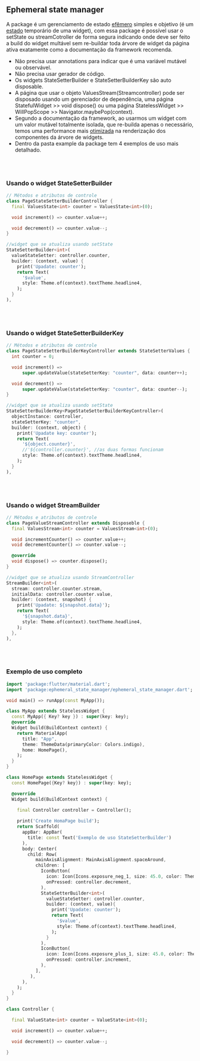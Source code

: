 ## Ephemeral state manager
A package é um gerenciamento de estado [efêmero](https://docs.flutter.dev/development/data-and-backend/state-mgmt/ephemeral-vs-app) simples e objetivo (é um [estado](https://api.flutter.dev/flutter/widgets/State-class.html) temporário de uma widget), com essa package é possível usar o setState ou streamCotroller de forma segura indicando onde deve ser feito a build do widget multável sem re-buildar toda árvore de widget da página ativa exatamente como a documentação da framework recomenda.

- Não precisa usar annotations para indicar que é uma variável mutável ou observável.
- Não precisa usar gerador de código.
- Os widgets StateSetterBuilder e StateSetterBuilderKey são auto disposable.
- A página que usar o objeto ValuesStream(Streamcontroller) pode ser disposado usando um gerenciador de dependência, uma página StatefulWidget >> void dispose() ou uma página StatelessWidget >> WillPopScope >> Navigator.maybePop(context).
- Segundo a documentação da framework, ao usarmos um widget com um valor mutável totalmente isolada, que re-builda apenas o necessário, temos uma performance mais [otimizada]( https://api.flutter.dev/flutter/widgets/StatefulWidget-class.html#performance-considerations) na renderização dos componentes da árvore de widgets.
- Dentro da pasta example da package tem 4 exemplos de uso mais detalhado.


<br />
<br />


### Usando o widget StateSetterBuilder
```dart
// Métodos e atributos de controle
class PageStateSetterBuilderController {
  final ValuesState<int> counter = ValuesState<int>(0);

  void increment() => counter.value++;

  void decrement() => counter.value--;
}

//widget que se atualiza usando setState
StateSetterBuilder<int>(
  valueStateSetter: controller.counter,
  builder: (context, value) {
    print('Upadate: counter');
    return Text(
      '$value',
      style: Theme.of(context).textTheme.headline4,
    );
  }
),
```

<br />
<br />


### Usando o widget StateSetterBuilderKey
```dart
// Métodos e atributos de controle
class PageStateSetterBuilderKeyController extends StateSetterValues {
  int counter = 0;

  void increment() =>
      super.updateValue(stateSetterKey: "counter", data: counter++);

  void decrement() =>
      super.updateValue(stateSetterKey: "counter", data: counter--);
}

//widget que se atualiza usando setState
StateSetterBuilderKey<PageStateSetterBuilderKeyController>(
  objectInstance: controller,
  stateSetterKey: "counter",
  builder: (context, object) {
    print('Upadate key: counter');
    return Text(
      '${object.counter}',
      //'${controller.counter}', //as duas formas funcionam
      style: Theme.of(context).textTheme.headline4,
    );
  }
),
```


<br />
<br />


### Usando o widget StreamBuilder
```dart
// Métodos e atributos de controle
class PageValueStreamController extends Disposeble {
  final ValuesStream<int> counter = ValuesStream<int>(0);

  void incrementCounter() => counter.value++;
  void decrementCounter() => counter.value--;

  @override
  void dispose() => counter.dispose();
}

//widget que se atualiza usando StreamController
StreamBuilder<int>(
  stream: controller.counter.stream,
  initialData: controller.counter.value,
  builder: (context, snapshot) {
    print('Upadate: ${snapshot.data}');
    return Text(
      '${snapshot.data}',
      style: Theme.of(context).textTheme.headline4,
    );
  },
),
```


<br />
<br />


### Exemplo de uso completo
```dart
import 'package:flutter/material.dart';
import 'package:ephemeral_state_manager/ephemeral_state_manager.dart';

void main() => runApp(const MyApp());

class MyApp extends StatelessWidget {
  const MyApp({ Key? key }) : super(key: key);
  @override
  Widget build(BuildContext context) {
    return MaterialApp(
      title: "App",
      theme: ThemeData(primaryColor: Colors.indigo),
      home: HomePage(),    
    );
  }
}

class HomePage extends StatelessWidget {
  const HomePage({Key? key}) : super(key: key);

  @override
  Widget build(BuildContext context) {
  
    final Controller controller = Controller();

    print('Create HomaPage build');
    return Scaffold(
      appBar: AppBar(
        title: const Text('Exemplo de uso StateSetterBuilder')
      ),
      body: Center(
        child: Row(
           mainAxisAlignment: MainAxisAlignment.spaceAround,
           children: [
             IconButton(
               icon: Icon(Icons.exposure_neg_1, size: 45.0, color: Theme.of(context).primaryColor), 
               onPressed: controller.decrement,
             ),
             StateSetterBuilder<int>(
               valueStateSetter: controller.counter,
               builder: (context, value){
                 print('Upadate: counter');
                 return Text(
                   '$value',
                   style: Theme.of(context).textTheme.headline4,
                 );
               }
             ),
             IconButton(
               icon: Icon(Icons.exposure_plus_1, size: 45.0, color: Theme.of(context).primaryColor), 
               onPressed: controller.increment,
             ),
           ],
         ),
      ),
    );
  }
}

class Controller {

  final ValueState<int> counter = ValueState<int>(0);

  void increment() => counter.value++;

  void decrement() => counter.value--;

}
```